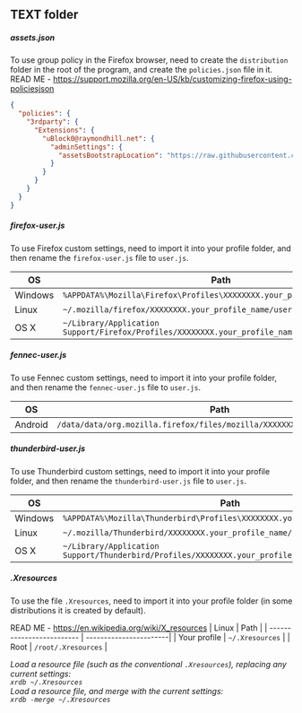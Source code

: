 ## TEXT folder

##### assets.json

To use group policy in the Firefox browser, need to create the `distribution` folder in the root of the program, and create the `policies.json` file in it.<br>
READ ME - https://support.mozilla.org/en-US/kb/customizing-firefox-using-policiesjson

```json
{
  "policies": {
    "3rdparty": {
      "Extensions": {
        "uBlock0@raymondhill.net": {
          "adminSettings": {
            "assetsBootstrapLocation": "https://raw.githubusercontent.com/bogachenko/lib/master/text/assets.json"
          }
        }
      }
    }
  }
}
```

##### firefox-user.js

To use Firefox custom settings, need to import it into your profile folder, and then rename the `firefox-user.js` file to `user.js`.

| OS                         | Path                                                                               |
| -------------------------- | ---------------------------------------------------------------------------------- |
| Windows                    | `%APPDATA%\Mozilla\Firefox\Profiles\XXXXXXXX.your_profile_name\user.js`            |
| Linux                      | `~/.mozilla/firefox/XXXXXXXX.your_profile_name/user.js`                            |
| OS X                       | `~/Library/Application Support/Firefox/Profiles/XXXXXXXX.your_profile_name`        |

##### fennec-user.js

To use Fennec custom settings, need to import it into your profile folder, and then rename the `fennec-user.js` file to `user.js`.

| OS                         | Path                                                                               |
| -------------------------- | ---------------------------------------------------------------------------------- |
| Android                    | `/data/data/org.mozilla.firefox/files/mozilla/XXXXXXXX.your_profile_name`          |

##### thunderbird-user.js

To use Thunderbird custom settings, need to import it into your profile folder, and then rename the `thunderbird-user.js` file to `user.js`.

| OS                         | Path                                                                               |
| -------------------------- | ---------------------------------------------------------------------------------- |
| Windows                    | `%APPDATA%\Mozilla\Thunderbird\Profiles\XXXXXXXX.your_profile_name\user.js`        |
| Linux                      | `~/.mozilla/Thunderbird/XXXXXXXX.your_profile_name/user.js`                        |
| OS X                       | `~/Library/Application Support/Thunderbird/Profiles/XXXXXXXX.your_profile_name`    |

##### .Xresources
To use the file `.Xresources`, need to import it into your profile folder (in some distributions it is created by default).<br>

READ ME - https://en.wikipedia.org/wiki/X_resources
| Linux                     | Path                   |
| ------------------------- | -----------------------|
| Your profile              | `~/.Xresources`        |
| Root                      | `/root/.Xresources`    |


_Load a resource file (such as the conventional `.Xresources`), replacing any current settings:<br>_
_`xrdb ~/.Xresources`<br>_
_Load a resource file, and merge with the current settings:<br>_
_`xrdb -merge ~/.Xresources`_